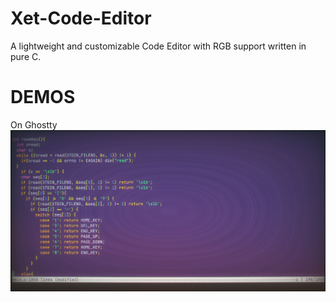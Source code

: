 # Xet-Code-Editor
A lightweight and customizable Code Editor with RGB support written in pure C.
# DEMOS
On Ghostty
![Ghostty](https://github.com/Plasmakatana/Xet-Code-Editor/blob/main/xet-ghostty.png)
